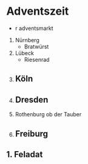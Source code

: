 # Adventszeit
- r adventsmarkt

1. Nürnberg
    - Bratwürst
2. Lübeck
    - Riesenrad
3. Köln
    - 
4. Dresden
    - 
5. Rothenburg ob der Tauber
6. Freiburg
    - 


## 1. Feladat
    
